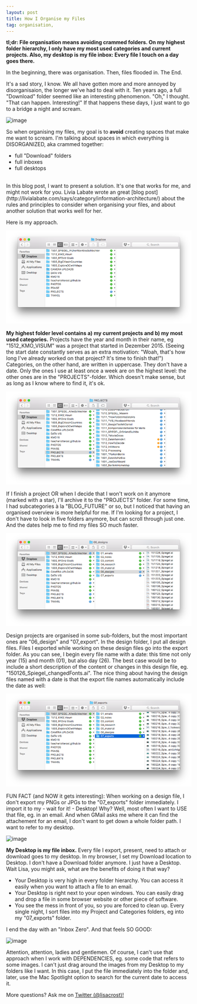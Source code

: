 ```yaml
---
layout: post
title: How I Organise my Files
tag: organisation,
---
```


**tl;dr: File organisation means avoiding crammed folders. On my highest folder hierarchy, I only have my most used categories and current projects. Also, my desktop is my file inbox: Every file I touch on a day goes there.**

In the beginning, there was organisation.
Then, files flooded in.
The End.

It's a sad story, I know. We all have gotten more and more annoyed by disorganisaion, the longer we've had to deal with it. Ten years ago, a full "Download" folder seemed like an interesting phenomenon. "Oh," I thought. "That can happen. Interesting!" If that happens these days, I just want to go to a bridge a night and scream.

![image](/pic/160316_FilesOrg_0.png)

So when organising my files, my goal is to **avoid** creating spaces that make me want to scream. I'm talking about spaces in which everything is DISORGANIZED, aka crammed together:

- full "Download" folders
- full inboxes
- full desktops
<br>
In this blog post, I want to present a solution. It's one that works for me, and might not work for you. Livia Labate wrote an great [blog post](http://livialabate.com/says/category/information-architecture/) about the rules and principles to consider when organising your files, and about another solution that works well for her.

Here is my approach.

![image](/pic/160316_FilesOrg_1.png)

**My highest folder level contains a) my current projects and b) my most used categories.** Projects have the year and month in their name, eg "1512_KMO_VISUM" was a project that started in Dezember 2015. (Seeing the start date constantly serves as an extra motivation: "Woah, that's how long I've already worked on that project? It's time to finish that!") Categories, on the other hand, are written in uppercase. They don't have a date. Only the ones I use at least once a week are on the highest level: the other ones are in the "PROJECTS"-folder. Which doesn't make sense, but as long as I know where to find it, it's ok.

![image](/pic/160316_FilesOrg_2.png)

If I finish a project OR when I decide that I won't work on it anymore (marked with a star), I'll archive it to the "PROJECTS" folder. For some time, I had subcategories à la "BLOG_FUTURE" or so, but I noticed that having an organised overview is more helpful for me. If I'm looking for a project, I don't have to look in five folders anymore, but can scroll through just one. And the dates help me to find my files SO much faster.

![image](/pic/160316_FilesOrg_3.png)

Design projects are organised in some sub-folders, but the most important ones are "06_design" and "07_export". In the design folder, I put all design files. Files I exported while working on these design files go into the export folder. As you can see, I begin every file name with a date: this time not only year (15) and month (01), but also day (26). The best case would be to include a short description of the content or changes in this design file, eg. "150126_Spiegel_changedFonts.ai". The nice thing about having the design files named with a date is that the export file names automatically include the date as well:

![image](/pic/160316_FilesOrg_4.png)

FUN FACT (and NOW it gets interesting): When working on a design file, I don't export my PNGs or JPGs to the "07_exports" folder immediately. I import it to my - wait for it! - Desktop! Why? Well, most often I want to USE that file, eg. in an email. And when GMail asks me where it can find the attachement for an email, I don't want to get down a whole folder path. I want to refer to my desktop.

![image](/pic/160316_FilesOrg_5.png)

**My Desktop is my file inbox.** Every file I export, present, need to attach or download goes to my desktop. In my browser, I set my Download location to Desktop. I don't have a Download folder anymore. I just have a Desktop. Wait Lisa, you might ask, what are the benefits of doing it that way?

- Your Desktop is very high in every folder hierarchy. You can access it easily when you want to attach a file to an email.
- Your Desktop is right next to your open windows. You can easily drag and drop a file in some browser website or other piece of software.
- You see the mess in front of you, so you are forced to clean up. Every single night, I sort files into my Project and Categories folders, eg into my "07_exports" folder.

I end the day with an "Inbox Zero". And that feels SO GOOD:

![image](/pic/160316_FilesOrg_6.png)

Attention, attention, ladies and gentlemen. Of course, I can't use that approach when I work with DEPENDENCIES, eg. some code that refers to some images. I can't just drag around the images from my Desktop to my folders like I want. In this case, I put the file immediately into the folder and, later, use the Mac Spotlight option to search for the current date to access it.

More questions? Ask me on [Twitter (@lisacrost)!](https://twitter.com/lisacrost)
